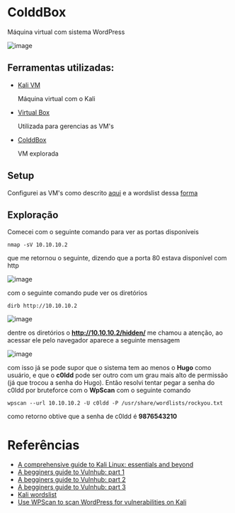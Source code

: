 # ColddBox

Máquina virtual com sistema WordPress

![image](https://user-images.githubusercontent.com/56542755/177674926-a772c226-44cf-4a1e-a593-04844e117380.png)

## Ferramentas utilizadas:

- [Kali VM](https://kali.download/virtual-images/kali-2022.2/kali-linux-2022.2-virtualbox-amd64.ova)
  
  Máquina virtual com o Kali 

- [Virtual Box](https://www.virtualbox.org/wiki/Downloads)
 
	Utilizada para gerencias as VM's

- [ColddBox](https://www.vulnhub.com/entry/colddbox-easy,586/)

	VM explorada

## Setup

Configurei as VM's como descrito [aqui](https://medium.com/@gavinloughridge/a-beginners-guide-to-vulnhub-part-1-52b06466635d) e a wordslist dessa [forma](https://www.fosslinux.com/48115/kali-linux-wordlist-what-you-need-to-know.htm)

## Exploração

Comecei com o seguinte comando para ver as portas disponíveis

```
nmap -sV 10.10.10.2
```

que me retornou o seguinte, dizendo que a porta 80 estava disponível com http

![image](https://user-images.githubusercontent.com/56542755/177675513-f43503cf-1f6c-4cd7-bd3d-6ad7e03132a0.png)

com o seguinte comando pude ver os diretórios 

```
dirb http://10.10.10.2
```
![image](https://user-images.githubusercontent.com/56542755/177676069-68b0465f-9bfe-4415-92fe-8cf0b9d59fbf.png)

dentre os diretórios o **http://10.10.10.2/hidden/** me chamou a atenção, ao acessar ele pelo navegador aparece a seguinte mensagem

![image](https://user-images.githubusercontent.com/56542755/177676388-783043a4-cb0c-435a-aa2f-03a691b64f78.png)

com isso já se pode supor que o sistema tem ao menos o **Hugo** como usuário, e que o **c0ldd** pode ser outro com um grau mais alto de permissão (já que trocou a senha do Hugo). Então resolvi tentar pegar a senha do c0ldd por bruteforce com o **WpScan** com o seguinte comando

```
wpscan --url 10.10.10.2 -U c0ldd -P /usr/share/wordlists/rockyou.txt
```

como retorno obtive que a senha de c0ldd é **9876543210**

# Referências

- [A comprehensive guide to Kali Linux: essentials and beyond](https://medium.com/analytics-vidhya/a-comprehensive-guide-to-kali-linux-essentials-and-beyond-ae29298c3be3)
- [A begginers guide to Vulnhub: part 1](https://medium.com/@gavinloughridge/a-beginners-guide-to-vulnhub-part-1-52b06466635d)
- [A begginers guide to Vulnhub: part 2](https://medium.com/@gavinloughridge/a-beginners-guide-to-vulnhub-part-2-b13c6314027c)
- [A begginers guide to Vulnhub: part 3](https://medium.com/@gavinloughridge/a-beginners-guide-to-vulnhub-part-3-bcf334d8cd04)
- [Kali wordslist](https://www.fosslinux.com/48115/kali-linux-wordlist-what-you-need-to-know.htm)
- [Use WPScan to scan WordPress for vulnerabilities on Kali](https://linuxconfig.org/use-wpscan-to-scan-wordpress-for-vulnerabilities-on-kali#:~:text=Vulnerabilities%20in%20WordPress%20can%20be,a%20website%20that's%20running%20WordPress.)
